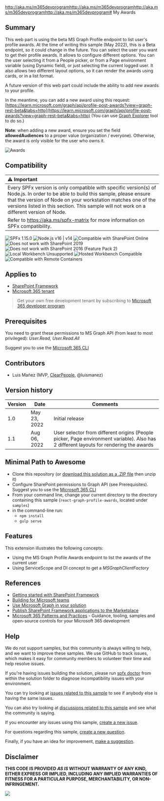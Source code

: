 http://aka.ms/m365devprogramhttp://aka.ms/m365devprogramhttp://aka.ms/m365devprogramhttp://aka.ms/m365devprogram# My Awards

## Summary

This web part is using the beta MS Graph Profile endpoint to list user's profile awards. At the time of writing this sample (May 2022), this is a Beta endpoint, so it could change in the future. You can select the user you want to get their profile awards. It allows to configure different options. You can the user selecting it from a People picker, or from a Page environment variable (using Dynamic field), or just selecting the current logged user. It also allows two different layout options, so it can render the awards using cards, or in a list format.

A future version of this web part could include the ability to add new awards to your profile.

In the meantime, you can add a new award using this request: [https://learn.microsoft.com/graph/api/profile-post-awards?view=graph-rest-beta&tabs=http](https://learn.microsoft.com/graph/api/profile-post-awards?view=graph-rest-beta&tabs=http) (You can use [Graph Explorer](https://developer.microsoft.com/en-us/graph/graph-explorer) tool to do so.)

__Note__: when adding a new award, ensure you set the field __allowedAudiences__ to a proper value (organization / everyone). Otherwise, the award is only visible for the user who owns it.

![Awards](./assets/react-graph-profile-awards.gif)

## Compatibility

| :warning: Important          |
|:---------------------------|
| Every SPFx version is only compatible with specific version(s) of Node.js. In order to be able to build this sample, please ensure that the version of Node on your workstation matches one of the versions listed in this section. This sample will not work on a different version of Node.|
|Refer to <https://aka.ms/spfx-matrix> for more information on SPFx compatibility.   |

![SPFx 1.15.0](https://img.shields.io/badge/SPFx-1.15.0-green.svg)
![Node.js v16 | v14](https://img.shields.io/badge/Node.js-v16%20%7C%20v14-green.svg)
![Compatible with SharePoint Online](https://img.shields.io/badge/SharePoint%20Online-Compatible-green.svg)
![Does not work with SharePoint 2019](https://img.shields.io/badge/SharePoint%20Server%202019-Incompatible-red.svg "SharePoint Server 2019 requires SPFx 1.4.1 or lower")
![Does not work with SharePoint 2016 (Feature Pack 2)](https://img.shields.io/badge/SharePoint%20Server%202016%20(Feature%20Pack%202)-Incompatible-red.svg "SharePoint Server 2016 Feature Pack 2 requires SPFx 1.1")
![Local Workbench Unsupported](https://img.shields.io/badge/Local%20Workbench-Unsupported-red.svg "Local workbench is no longer available as of SPFx 1.13 and above")
![Hosted Workbench Compatible](https://img.shields.io/badge/Hosted%20Workbench-Compatible-green.svg)
![Compatible with Remote Containers](https://img.shields.io/badge/Remote%20Containers-Compatible-green.svg)

## Applies to

- [SharePoint Framework](https://aka.ms/spfx)
- [Microsoft 365 tenant](https://learn.microsoft.com/sharepoint/dev/spfx/set-up-your-developer-tenant)

> Get your own free development tenant by subscribing to [Microsoft 365 developer program](http://aka.ms/m365devprogram)

## Prerequisites

You need to grant these permissions to MS Graph API (from least to most privileged): _User.Read, User.Read.All_

Suggest you to use the [Microsoft 365 CLI](https://blog.mastykarz.nl/grant-api-permissions-office-365-cli/)

## Contributors

* Luis Mañez (MVP, [ClearPeople](http://www.clearpeople.com), @luismanez)

## Version history

| Version | Date             | Comments        |
| ------- | ---------------- | --------------- |
| 1.0     | May 23, 2022 | Initial release |
| 1.1     | Aug 06, 2022 | User selector from different origins (People picker, Page environment variable). Also has 2 different layouts for rendering the awards |


## Minimal Path to Awesome

- Clone this repository (or [download this solution as a .ZIP file](https://pnp.github.io/download-partial/?url=https://github.com/pnp/sp-dev-fx-webparts/tree/main/samples/react-graph-profile-awards) then unzip it)
- Configure SharePoint permissions to Graph API (see Prerequisites). Suggest you to use the [Microsoft 365 CLI](https://blog.mastykarz.nl/grant-api-permissions-office-365-cli/)
- From your command line, change your current directory to the directory containing this sample (`react-graph-profile-awards`, located under `samples`)
- in the command-line run:
  - `npm install`
  - `gulp serve`

## Features

This extension illustrates the following concepts:

- Using the MS Graph Profile Awards endpoint to list the awards of the current user
- Using ServiceScope and DI concept to get a _MSGraphClientFactory_

## References

- [Getting started with SharePoint Framework](https://learn.microsoft.com/sharepoint/dev/spfx/set-up-your-developer-tenant)
- [Building for Microsoft teams](https://learn.microsoft.com/sharepoint/dev/spfx/build-for-teams-overview)
- [Use Microsoft Graph in your solution](https://learn.microsoft.com/sharepoint/dev/spfx/web-parts/get-started/using-microsoft-graph-apis)
- [Publish SharePoint Framework applications to the Marketplace](https://learn.microsoft.com/sharepoint/dev/spfx/publish-to-marketplace-overview)
- [Microsoft 365 Patterns and Practices](https://aka.ms/m365pnp) - Guidance, tooling, samples and open-source controls for your Microsoft 365 development

## Help


We do not support samples, but this community is always willing to help, and we want to improve these samples. We use GitHub to track issues, which makes it easy for  community members to volunteer their time and help resolve issues.

If you're having issues building the solution, please run [spfx doctor](https://pnp.github.io/cli-microsoft365/cmd/spfx/spfx-doctor/) from within the solution folder to diagnose incompatibility issues with your environment.

You can try looking at [issues related to this sample](https://github.com/pnp/sp-dev-fx-webparts/issues?q=label%3A%22sample%3A%20react-graph-profile-awards%22) to see if anybody else is having the same issues.

You can also try looking at [discussions related to this sample](https://github.com/pnp/sp-dev-fx-webparts/discussions?discussions_q=react-graph-profile-awards) and see what the community is saying.

If you encounter any issues using this sample, [create a new issue](https://github.com/pnp/sp-dev-fx-webparts/issues/new?assignees=&labels=Needs%3A+Triage+%3Amag%3A%2Ctype%3Abug-suspected%2Csample%3A%20react-graph-profile-awards&template=bug-report.yml&sample=react-graph-profile-awards&authors=@luismanez&title=react-graph-profile-awards%20-%20).

For questions regarding this sample, [create a new question](https://github.com/pnp/sp-dev-fx-webparts/issues/new?assignees=&labels=Needs%3A+Triage+%3Amag%3A%2Ctype%3Aquestion%2Csample%3A%20react-graph-profile-awards&template=question.yml&sample=react-graph-profile-awards&authors=@luismanez&title=react-graph-profile-awards%20-%20).

Finally, if you have an idea for improvement, [make a suggestion](https://github.com/pnp/sp-dev-fx-webparts/issues/new?assignees=&labels=Needs%3A+Triage+%3Amag%3A%2Ctype%3Aenhancement%2Csample%3A%20react-graph-profile-awards&template=suggestion.yml&sample=react-graph-profile-awards&authors=@luismanez&title=react-graph-profile-awards%20-%20).

## Disclaimer

**THIS CODE IS PROVIDED _AS IS_ WITHOUT WARRANTY OF ANY KIND, EITHER EXPRESS OR IMPLIED, INCLUDING ANY IMPLIED WARRANTIES OF FITNESS FOR A PARTICULAR PURPOSE, MERCHANTABILITY, OR NON-INFRINGEMENT.**

<img src="https://pnptelemetry.azurewebsites.net/sp-dev-fx-webparts/samples/react-graph-profile-awards" />

